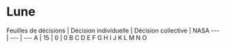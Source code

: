 # Lune
Feuilles de décisions | Décision individuelle | Décision collective | NASA
--- | --- | --- 
A | 15 | 0 | 0
B
C
D
E
F
G
H
I
J
K
L
M
N
O
